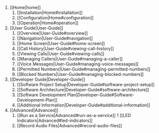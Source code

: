 1. [[Home|home]]
    1. [[Installation|Home#installation]]
    1. [[Configuration|Home#configuration]]
    1. [[Operation|Home#operation]]
1. [[User Guide|User-Guide]]
    1. [[Overview|User-Guide#overview]]
    1. [[Navigation|User-Guide#navigation]]
    1. [[Home Screen|User-Guide#home-screen]]
    1. [[Call History|User-Guide#viewing-call-history]]
    1. [[Viewing Calls|User-Guide#viewing-calls]]
    1. [[Managing Callers|User-Guide#managing-a-caller]]
    1. [[Voice Messages|User-Guide#managing-voice-messages]]
    1. [[Permitted Numbers|User-Guide#managing-permitted-numbers]]    
    1. [[Blocked Numbers|User-Guide#managing-blocked-numbers]]
1. [[Developer Guide|Developer-Guide]]
   1. [[Software Project Setup|Developer-Guide#software-project-setup]]
   1. [[Software Architecture|Developer-Guide#software-architecture]]
   1. [[Software Development Plan|Developer-Guide#Software-Development-Plan]]
   1. [[Additional Information|Developer-Guide#additional-information]]
1. [[Advanced|Advanced]]
    1. [[Run as a Service|Advanced#run-as-a-service]]
    1  [[LED Indicators|Advanced#led-indicators]]
    1. [[Record Audio Files|Advanced#record-audio-files]]